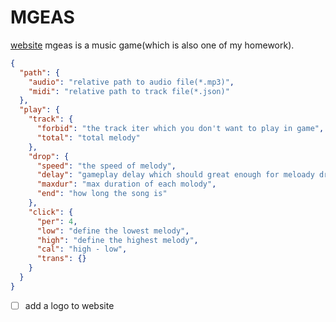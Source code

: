 # MGEAS

[website](http://mgeas.surge.sh)
mgeas is a music game(which is also one of my homework).

```json
{
  "path": {
    "audio": "relative path to audio file(*.mp3)",
    "midi": "relative path to track file(*.json)"
  },
  "play": {
    "track": {
      "forbid": "the track iter which you don't want to play in game",
      "total": "total melody"
    },
    "drop": {
      "speed": "the speed of melody",
      "delay": "gameplay delay which should great enough for meloady drop from top to buttom of the screen(second)",
      "maxdur": "max duration of each molody",
      "end": "how long the song is"
    },
    "click": {
      "per": 4,
      "low": "define the lowest melody",
      "high": "define the highest melody",
      "cal": "high - low",
      "trans": {}
    }
  }
}
```
- [ ] add a logo to website 
